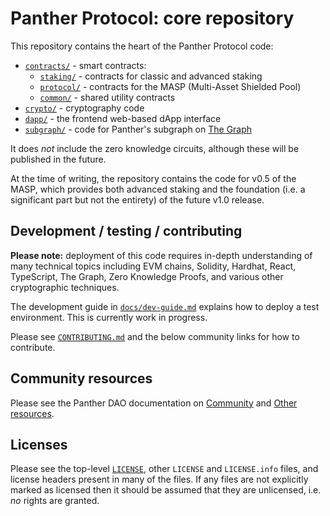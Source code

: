 Panther Protocol: core repository
=================================

This repository contains the heart of the Panther Protocol code:

- [`contracts/`](contracts) - smart contracts:
    - [`staking/`](contracts/staking) - contracts for classic and advanced staking
    - [`protocol/`](contracts/protocol) - contracts for the MASP (Multi-Asset Shielded Pool)
    - [`common/`](contracts/common) - shared utility contracts
- [`crypto/`](crypto) - cryptography code
- [`dapp/`](dapp) - the frontend web-based dApp interface
- [`subgraph/`](subgraph) - code for Panther's subgraph on [The Graph](https://thegraph.com/en/)

It does *not* include the zero knowledge circuits, although these will
be published in the future.

At the time of writing, the repository contains the code for v0.5 of
the MASP, which provides both advanced staking and the foundation
(i.e. a significant part but not the entirety) of the future v1.0
release.

Development / testing / contributing
------------------------------------

**Please note:** deployment of this code requires in-depth
understanding of many technical topics including EVM chains, Solidity,
Hardhat, React, TypeScript, The Graph, Zero Knowledge Proofs, and
various other cryptographic techniques.

The development guide in [`docs/dev-guide.md`](docs/dev-guide.md)
explains how to deploy a test environment.  This is currently work in
progress.

Please see [`CONTRIBUTING.md`](CONTRIBUTING.md) and the below
community links for how to contribute.

Community resources
-------------------

Please see the Panther DAO documentation on
[Community](https://docs.pantherprotocol.io/dao/support/community) and
[Other resources](https://docs.pantherprotocol.io/dao/support/other-resources).

Licenses
--------

Please see the top-level [`LICENSE`](LICENSE), other `LICENSE` and
`LICENSE.info` files, and license headers present in many of the
files.  If any files are not explicitly marked as licensed then it
should be assumed that they are unlicensed, i.e. *no* rights are
granted.
